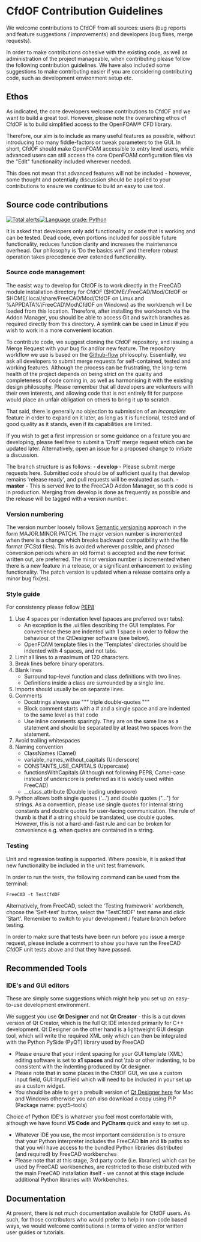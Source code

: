 # CfdOF Contribution Guidelines

We welcome contributions to CfdOF from all sources: users (bug reports and feature suggestions / improvements) and developers (bug fixes, merge requests). 

In order to make contributions cohesive with the existing code, as well as administration of the project manageable, when contributing please follow the following contribution guidelines. We have also included some suggestions to make contributing easier if you are considering contributing code, such as development environment setup etc. 

## Ethos
As indicated, the core developers welcome contributions to CfdOF and we want to build a great tool. However, please note the overarching ethos of CfdOF is to build simplified access to the OpenFOAM® CFD library. 

Therefore, our aim is to include as many useful features as possible, without introducing too many fiddle-factors or tweak parameters to the GUI. In short, CfdOF should make OpenFOAM accessible to entry level users, while advanced users can still access the core OpenFOAM configuration files via the "Edit" functionality included wherever needed. 

This does not mean that advanced features will not be included - however, some thought and potentially discussion should be applied to your contributions to ensure we continue to build an easy to use tool. 

## Source code contributions
[![Total alerts](https://img.shields.io/lgtm/alerts/g/jaheyns/CfdOF.svg?logo=lgtm&logoWidth=18)](https://lgtm.com/projects/g/jaheyns/CfdOF/alerts/)[![Language grade: Python](https://img.shields.io/lgtm/grade/python/g/jaheyns/CfdOF.svg?logo=lgtm&logoWidth=18)](https://lgtm.com/projects/g/jaheyns/CfdOF/context:python)

It is asked that developers only add functionality or code that is working and can be tested. Dead code, even
portions included for possible future functionality, reduces function clarity and increases the maintenance overhead. 
Our philosophy is 'Do the basics well' and therefore robust operation takes precedence over extended functionality.

### Source code management

The easist way to develop for CfdOF is to work directly in the FreeCAD module installation directory for CfdOF 
($HOME/.FreeCAD/Mod/CfdOF or $HOME/.local/share/FreeCAD/Mod/CfdOF on Linux and %APPDATA%\FreeCAD\Mod\CfdOF on Windows)
as the workbench will be loaded from this location. Therefore, after installing the workbench via the Addon Manager, you should be able to access Git and switch branches as required directly from this directory. A symlink can be used in Linux if you wish to work in a more convenient location.

To contribute code, we suggest cloning the CfdOF repository, and issuing a Merge Request with your bug fix and/or new feature. 
The repository workflow we use is based on the [Github-flow](http://scottchacon.com/2011/08/31/github-flow.html) philosophy.
Essentially, we ask all developers to submit merge requests for self-contained, tested and working features. 
Although the process can be frustrating, the long-term health of the project depends on being strict on the quality and completeness 
of code coming in, as well as harmonising it with the existing design philosophy. Please remember that all developers
are volunteers with their own interests, and allowing code that is not entirely fit for purpose would place an unfair obligation on others to bring it up to scratch.

That said, there is generally no objection to submission of an _incomplete_ feature in order to expand on it later, 
as long as it is functional, tested and of good quality as it stands, even if its capabilities are limited.

If you wish to get a first impression or some guidance on a feature you are developing, please feel free to submit a
'Draft' merge request which can be updated later. Alternatively, open an issue for a proposed change to initiate a discussion.

The branch structure is as follows:
    - **develop** - Please submit merge requests here. Submitted code should be of sufficient quality that develop remains
  'release ready', and pull requests will be evaluated as such.
    - **master** - This is served live to the FreeCAD Addon Manager, so this code is in production. Merging from develop
is done as frequently as possible and the release will be tagged with a version number.

### Version numbering

The version number loosely follows [Semantic versioning](https://semver.org) approach in the form MAJOR.MINOR.PATCH.
The major version number is incremented when there is a change which breaks backward compatibility with the file format
(FCStd files). This is avoided wherever possible, and phased conversion periods where an old format is accepted and the new
format written out, are preferred. The minor version number is incremented when there is a new feature in a release,
or a significant enhancement to existing functionality. The patch version is updated when a release contains only
a minor bug fix(es).

### Style guide

For consistency please follow [PEP8](https://www.python.org/dev/peps/pep-0008/)
1. Use 4 spaces per indentation level (spaces are preferred over tabs).
   - An exception is the .ui files describing the GUI templates. For convenience these are indented with 1 space in order to follow
the behaviour of the QtDesigner software (see below).
   - OpenFOAM template files in the 'Templates' directories should be indented with 4 spaces, and not tabs. 
2. Limit all lines to a maximum of 120 characters.
3. Break lines before binary operators.
4. Blank lines 
    - Surround top-level function and class definitions with two lines.
    - Definitions inside a class are surrounded by a single line.
5. Imports should usually be on separate lines.
6. Comments
    - Docstrings always use """ triple double-quotes """
    - Block comment starts with a # and a single space and are indented to the same level as that code
    - Use inline comments sparingly. They are on the same line as a statement and should be separated by at least two
 spaces from the statement. 
7. Avoid trailing whitespaces
8. Naming convention
    - ClassNames (Camel)
    - variable_names_without_capitals (Underscore)
    - CONSTANTS_USE_CAPITALS (Uppercase)
    - functionsWithCapitals (Although not following PEP8, Camel-case instead of underscore is preferred as it is widely used within FreeCAD)
    - __class_attribute (Double leading underscore)
9. Python allows both single quotes ('...') and double quotes ("...") for strings. As a convention, please use single 
   quotes for internal string   constants and double quotes for user-facing communication. The rule of thumb is that 
   if a string should be translated, use double quotes. However, this is not a hard-and-fast rule and can be broken 
   for convenience e.g. when quotes are contained in a string.
   
### Testing

Unit and regression testing is supported. Where possible, it is asked that new functionality be included
in the unit test framework.

In order to run the tests, the following command can be used from the terminal:
```
FreeCAD -t TestCfdOF
```
Alternatively, from FreeCAD, select the 'Testing framework' workbench, choose the 'Self-test' button,
select the 'TestCfdOF' test name and click 'Start'. Remember to switch to your development / feature branch before testing.

In order to make sure that tests have been run before you issue a merge request, please include a comment to show you have run the FreeCAD CfdOF unit tests above and that they have passed. 

## Recommended Tools
### IDE's and GUI editors

These are simply some suggestions which might help you set up an easy-to-use development environment. 

We suggest you use **Qt Designer** and not **Qt Creator** - this is a cut down version of Qt Creator, which is the full Qt IDE intended primarily for C++ development. Qt Designer on the other hand is a lightweight GUI design tool, which will write the required XML only which can then be integrated with the Python PySide (PyQT) library used by FreeCAD
* Please ensure that your indent spacing for your GUI template (XML) editing software is set to **x1 spaces** and not \tab or other indenting, to be consistent with the indenting produced by Qt designer.
* Please note that in some places in the CfdOF GUI, we use a custom input field, GUI::InputField which will need to be included in your set up as a custom widget. 
* You should be able to get a prebuilt version of [Qt Designer here](https://build-system.fman.io/qt-designer-download) for Mac and Windows otherwise you can also download a copy using PIP (Package name: pyqt5-tools)

Choice of Python IDE's is whatever you feel most comfortable with, although we have found **VS Code** and **PyCharm** quick and easy to set up. 
* Whatever IDE you use, the most important consideration is to ensure that your Python interpreter includes the FreeCAD **bin** and **lib** paths so that you will have access to the bundled Python libraries distributed (and required) by FreeCAD workbenches
* Please note that at this stage, 3rd party code (i.e. libraries) which can be used by FreeCAD workbenches, are restricted to those distributed with the main FreeCAD installation itself - we cannot at this stage include additional Python libraries with Workbenches. 


## Documentation
At present, there is not much documentation available for CfdOF users. As such, for those contributors who would prefer to help in non-code based ways, we would welcome contributions in terms of video and/or written user guides or tutorials. 
